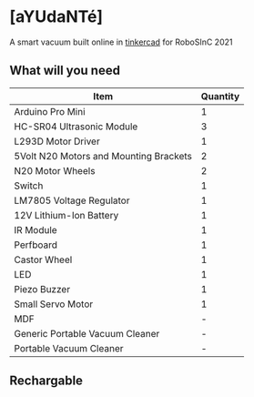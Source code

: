 # [aYUdaNTé]
A smart vacuum built online in [tinkercad](https://www.tinkercad.com/things/9JCeAIEu0vn-smart-vacuum-cleaner) for RoboSInC 2021

## What will you need
| Item  | Quantity |
| ------------- | ------------- |
|Arduino Pro Mini|1|
|HC-SR04 Ultrasonic Module|3|
|L293D Motor Driver|1|
|5Volt N20 Motors and Mounting Brackets|2|
|N20 Motor Wheels|2|
|Switch|1|
|LM7805 Voltage Regulator|1|
|12V Lithium-Ion Battery|1|
|IR Module|1|
|Perfboard|1|
|Castor Wheel|1|
|LED|1|
|Piezo Buzzer|1|
|Small Servo Motor|1|
|MDF|-|
|Generic Portable Vacuum Cleaner|-|
|Portable Vacuum Cleaner|-|

## Rechargable
